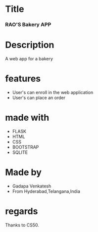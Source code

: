 # Title

### RAO'S Bakery APP

# Description

A web app for a bakery

# features

* User's can enroll in the web application
* User's can place an order


# made with

* FLASK
* HTML
* CSS
* BOOTSTRAP
* SQLITE

# Made by

* Gadapa Venkatesh
* From Hyderabad,Telangana,India

# regards

Thanks to CS50.
